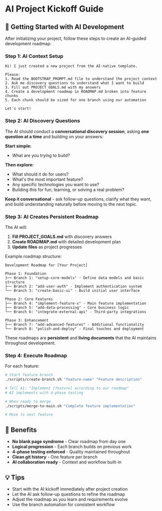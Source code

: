# AI Project Kickoff Guide

## 🤖 Getting Started with AI Development

After initializing your project, follow these steps to create an AI-guided development roadmap:

### Step 1: AI Context Setup

```
Hi! I just created a new project from the AI-native template.

Please:
1. Read the BOOTSTRAP_PROMPT.md file to understand the project context
2. Ask me discovery questions to understand what I want to build
3. Fill out PROJECT_GOALS.md with my answers
4. Create a development roadmap in ROADMAP.md broken into feature chunks
5. Each chunk should be sized for one branch using our automation

Let's start!
```

### Step 2: AI Discovery Questions

The AI should conduct a **conversational discovery session**, asking **one question at a time** and building on your answers:

**Start simple:**

- What are you trying to build?

**Then explore:**

- What should it do for users?
- What's the most important feature?
- Any specific technologies you want to use?
- Building this for fun, learning, or solving a real problem?

**Keep it conversational** - ask follow-up questions, clarify what they want, and build understanding naturally before moving to the next topic.

### Step 3: AI Creates Persistent Roadmap

The AI will:

1. **Fill PROJECT_GOALS.md** with discovery answers
2. **Create ROADMAP.md** with detailed development plan
3. **Update files** as project progresses

Example roadmap structure:

```
Development Roadmap for [Your Project]

Phase 1: Foundation
├── Branch 1: "setup-core-models" - Define data models and basic structure
├── Branch 2: "add-user-auth" - Implement authentication system
└── Branch 3: "create-basic-ui" - Build initial user interface

Phase 2: Core Features
├── Branch 4: "implement-feature-x" - Main feature implementation
├── Branch 5: "add-data-processing" - Core business logic
└── Branch 6: "integrate-external-api" - Third-party integrations

Phase 3: Enhancement
├── Branch 7: "add-advanced-features" - Additional functionality
└── Branch 8: "polish-and-deploy" - Final touches and deployment
```

These roadmaps are **persistent** and **living documents** that the AI maintains throughout development.

### Step 4: Execute Roadmap

For each feature:

```bash
# Start feature branch
./scripts/create-branch.sh "feature-name" "Feature description"

# Tell AI: "Implement [feature] according to our roadmap"
# AI implements with 4-phase testing

# When ready to merge
./scripts/merge-to-main.sh "Complete feature implementation"

# Move to next feature
```

## 🎯 Benefits

- **No blank page syndrome** - Clear roadmap from day one
- **Logical progression** - Each branch builds on previous work
- **4-phase testing enforced** - Quality maintained throughout
- **Clean git history** - One feature per branch
- **AI collaboration ready** - Context and workflow built-in

## 💡 Tips

- Start with the AI kickoff immediately after project creation
- Let the AI ask follow-up questions to refine the roadmap
- Adjust the roadmap as you learn and requirements evolve
- Use the branch automation for consistent workflow
